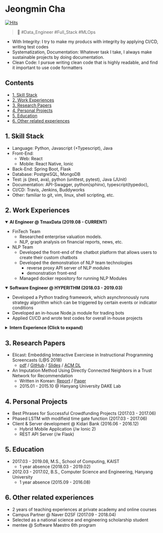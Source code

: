 # **Jeongmin Cha**
[![Hits](https://hits.seeyoufarm.com/api/count/incr/badge.svg?url=https%3A%2F%2Fgithub.com%2Fjeongmincha%2Fresume)](https://hits.seeyoufarm.com)

> 🤩 \#Data_Engineer \#Full_Stack \#MLOps  

* With Integrity: I try to make my producs with integrity by applying CI/CD, writing test codes
* Systematization, Documentation: Whatever task I take, I always make sustainable projects by doing documentation.
* Clean Code: I pursue writing clean code that is highly readable, and find it important to use code formatters

## Contents
* [1. Skill Stack](#1-skill-stack)
* [2. Work Experiences](#2-work-experiences)
* [3. Research Papers](#3-research-papers)
* [4. Personal Projects](#4-personal-projects)
* [5. Education](#5-education)
* [6. Other related experiences](#6-other-related-experiences)


## 1. Skill Stack
* Language: Python, Javascript (+Typescript), Java
* Front-End: 
  * Web: React
  * Mobile: React Native, Ionic
* Back-End: Spring Boot, Flask
* Database: PostgreSQL, MongoDB
* Test: js (jtest, ava), python (unittest, pytest), Java (JUnit)
* Documentation: API-Swagger, python(sphinx), typescript(typedoc), 
* CI/CD: Travis, Jenkins, Buddyworks
* Other: familiar to git, vim, linux, shell scripting, etc.


## 2. Work Experiences
<details open>
<summary style="font-weight: bold">AI Engineer @ TmaxData (2019.08 - CURRENT)</summary>
<div markdown="1">

* FinTech Team
    * Researched enterprise valuation models.
    * NLP, graph analysis on financial reports, news, etc.
* NLP Team
    * Developed the front-end of the chatbot platform that allows users to create their custom chatbots
    * Developed the demonstration of NLP team technologies 
      * reverse proxy API server of NLP modules
      * demonstration front-end
    * Managed docker repository for running NLP Modules
</div>
</details>

<details open>
<summary style="font-weight: bold">Software Engineer @ HYPERITHM (2018.03 - 2019.03)</summary>
<div markdown="1">

* Developed a Python trading framework, which asynchronously runs strategy algorithm which can be triggered by certain events or indicator conditions
* Developed an in-house Node.js module for trading bots
* Applied CI/CD and wrote test codes for overall in-house projects

</div>
</details>
  

<details>
<summary style="font-weight: bold"> Intern Experience (Click to expand)</summary>
<div markdown="1">

* **Research & Developer Intern @ elice (2017.01 - 2017.04)**
  * Researched the correlation between students' grades and events in the mobile service, such as code submission and running.
  * Designed the mobile app navigation and usuability
  * Developed the mobile app with React Native
* **Developer Intern @ Softpub (2016.07 - 2016.08)**
  * Developed a Python script that creates report cards based on the results of students' mock exams
* **Developer Intern @ LG Electronics (2013.07 - 2013.08)**
  * Wrote an in-house manual to setup open WebOS
</div>
</details>


## 3. Research Papers
* Elicast: Embedding Interactive Exerciese in Instructional Programming Screencasts (L@S 2018)
  * [pdf](https://uilab.kaist.ac.kr/assets/research/UIST2018/uist2018_park.pdf) / [GitHub](https://github.com/elicast-research/elicast) / [Slides](https://uilab.kaist.ac.kr/assets/research/LAS2018/las2018_park_slides.pdf) / [ACM DL](https://dl.acm.org/citation.cfm?id=3231657)
* An Imputation Method Using Directly Connected Neighbors in a Trust Network for Recommendation
  * Written in Korean: [Report](https://jeongmincha.github.io/assets/projects/research/recommender-system/recommender-system-report.pdf) / [Paper](https://jeongmincha.github.io/assets/projects/research/recommender-system/recommender-system-paper.pdf)
  * 2015.01 - 2015.10 @ Hanyang University DAKE Lab


## 4. Personal Projects
* Best Phrases for Successful Crowdfunding Projects (2017.03 - 2017.06)
* Phased LSTM with modifieid time gate function (2017.03 - 2017.06)
* Client & Server development @ Kidari Bank (2016.06 - 2016.12)
  * Hybrid Mobile Application (/w Ionic 2)
  * REST API Server (/w Flask)


## 5. Education
* 2017.03 - 2019.08, M.S., School of Computing, KAIST
  * 1 year absence (2018.03 - 2019.02)
* 2012.03 - 2017.02, B.S., Computer Science and Engineering, Hanyang University
  * 1 year absence (2015.09 - 2016.08)


## 6. Other related experiences
* 2 years of teaching experiences at private academy and online courses
* Campus Partner @ Naver D2SF (2017.09 - 2018.04)
* Selected as a national science and engineering scholarship student
* mentee @ Software Maestro 6th program
